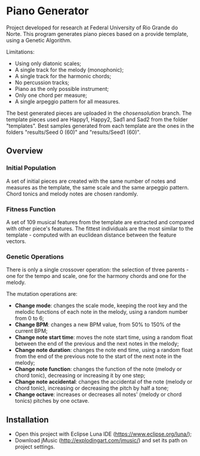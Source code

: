 # Piano Generator

Project developed for research at Federal University of Rio Grande do Norte.
This program generates piano pieces based on a provide template, using a Genetic Algorithm.

Limitations:
* Using only diatonic scales;
* A single track for the melody (monophonic);
* A single track for the harmonic chords;
* No percussion tracks;
* Piano as the only possible instrument;
* Only one chord per measure;
* A single arpeggio pattern for all measures.

The best generated pieces are uploaded in the _chosensolution_ branch.
The template pieces used are Happy1, Happy2, Sad1 and Sad2 from the folder "templates".
Best samples generated from each template are the ones in the folders "results/Seed 0 (60)" and "results/Seed1 (60)".

## Overview

### Initial Population

A set of initial pieces are created with the same number of notes and measures as the template, the same scale and the same arpeggio pattern.
Chord tonics and melody notes are chosen randomly.

### Fitness Function

A set of 109 musical features from the template are extracted and compared with other piece's features. 
The fittest individuals are the most similar to the template - computed with an euclidean distance between the feature vectors.

### Genetic Operations

There is only a single crossover operation: the selection of three parents - 
one for the tempo and scale, one for the harmony chords and one for the melody.

The mutation operations are:
- **Change mode**: changes the scale mode, keeping the root key and the melodic functions of each note in the melody, using a random number from 0 to 6;
- **Change BPM**: changes a new BPM value, from 50% to 150% of the current BPM;
- **Change note start time**: moves the note start time, using a random float between the end of the previous and the next notes in the melody;
- **Change note duration**: changes the note end time, using a random float from the end of the previous note to the start of the next note in the melody;
- **Change note function**: changes the function of the note (melody or chord tonic), decreasing or increasing it by one step;
- **Change note accidental**: changes the accidental of the note (melody or chord tonic), increasing or decreasing the pitch by half a tone;
- **Change octave**: increases or decreases all notes' (melody or chord tonics) pitches by one octave.

## Installation

* Open this project with Eclipse Luna IDE (https://www.eclipse.org/luna/);
* Download jMusic (http://explodingart.com/jmusic/) and set its path on project settings.
